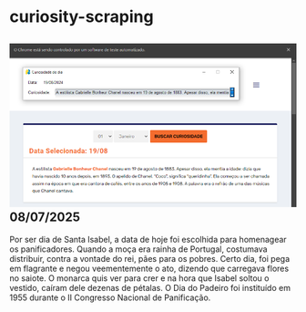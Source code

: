# curiosity-scraping
![Budget](./execucao.png)
08/07/2025
-
Por ser dia de Santa Isabel, a data de hoje foi escolhida para homenagear os panificadores. Quando a moça era rainha de Portugal, costumava distribuir, contra a vontade do rei, pães para os pobres. Certo dia, foi pega em flagrante e negou veementemente o ato, dizendo que carregava flores no saiote. O monarca quis ver para crer e na hora que Isabel soltou o vestido, caíram dele dezenas de pétalas. O Dia do Padeiro foi instituído em 1955 durante o II Congresso Nacional de Panificação.
